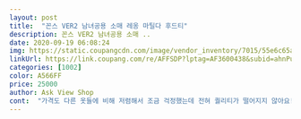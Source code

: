 ```yaml
---
layout: post 
title:  "꼰스 VER2 남녀공용 소매 레옹 마틸다 후드티" 
description: 꼰스 VER2 남녀공용 소매 ..
date: 2020-09-19 06:08:24 
img: https://static.coupangcdn.com/image/vendor_inventory/7015/55e6c65a10afc636ba1b2f38d78a2b5e8116858e412aa066f6e20bb73122.jpg 
linkUrl: https://link.coupang.com/re/AFFSDP?lptag=AF3600438&subid=ahnPublicAsk&pageKey=291697824&itemId=922623180&vendorItemId=5295572352&traceid=V0-113-0dfc3f1f609c6ad8 
categories: [1002] 
color: A566FF 
price: 25000 
author: Ask View Shop 
cont:  "가격도 다른 옷들에 비해 저렴해서 조금 걱정했는데 전혀 퀄리티가 떨어지지 않아요!<br/>기모가 있어서 따듯한데 너무 두껍지도 않고 절대 얇지도 않아서 패딩안에 입기 딱 좋습니다.<br/> 실내에서 패딩벗고 후드티만 입고있기도 좋아요.<br/> 그보다 보풀이 안생겨서 좋네요!!<br/>동생이랑 같이 입으려고 구매했습니다.<br/> ^^<br/>무난하게 입을 후드티 찾다가 보게 됬는데 팔 소매쪽에 레옹마틸다 디자인이 너무 심플하고 이뻐서 구입을 했습니다.<br/><br/>블랙으로 샀는데 다음에 화이트도 다시 구매 해보려구요!<br/>소매 마틸다 레옹후드티랑 같이 샀어요,<br/>소매레옹마틸다후드티? 이거 사려했는데 잘모쇼ㅓㅆ어요.<br/>.<br/> 군데 이 옷도 나쁘지 않은 듯 .<br/>.<br/> 휴 후드끈만 미세하게 다른것 같아요 ㅎㅎ 이 옷도 괜춘거ㅐ춘 나쁘지 않아요 ㅎ<br/>아직 많이 착용하지는 않았지만 지금까지는 보풀도 안생기고 쉽게 늘어나지도 않아서 좋은 것 같습니다!!<br/>옷이 거의 똑같긴한데 후드끈이 살짝 다르네요ㅎ<br/>저는 173 동생은 165입니다.<br/><br/>저는 그럭저럭 사이즈도 적당한테 동생은 살짝 커요,,ㅋㅋㅋ<br/>조금 더 포인트적으로 입고 싶을 때에는 안에 흰티로 레이어드해서 입으려고요.<br/>ㅎ  옷이 이뻐서 더 큰 사이즈로도 구입하고 싶은데 원사이즈라서 아쉽네요ㅜㅠ 그래도 두께랑 디자인 다 맘에 들어서 만족스러워요.<br/>ㅎ 프<br/>참고로 저는 남성 170cm, 64kg입니다.<br/><br/>" 
---
```

